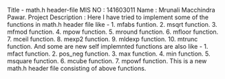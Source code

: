 Title -  math.h header-file
MIS NO : 141603011
Name : Mrunali Macchindra Pawar.
Project Description : Here I have tried to implement some of the functions in math.h header file like - 
                      1. mfabs funtion.
                      2. msqrt function.
                      3. mfmod function.
                      4. mpow function.
                      5. mround function.
                      6. mfloor function.
                      7. mceil function.
                      8. mexp2 function.
                      9. mldexp function.
                      10. mtrunc function.
                      And some are new self implemnted functions are also like -
                      1. mfact function.
                      2. pos_neg function.
                      3. max function.
                      4. min function.
                      5. msquare  function.
                      6. mcube function.
                      7. mpowf function.
                      This is a new math.h header file consisting of above functions.
